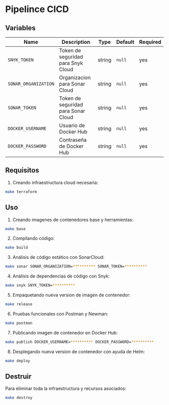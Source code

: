 # Pipelince CICD

## **Variables**

| Name | Description | Type | Default | Required |
|------|-------------|------|---------|----------|
| `SNYK_TOKEN` | Token de seguridad para Snyk Cloud | string | `null` | yes |
| `SONAR_ORGANIZATION` | Organizacion para Sonar Cloud | string | `null` | yes |
| `SONAR_TOKEN` | Token de seguridad para Sonar Cloud | string | `null` | yes |
| `DOCKER_USERNAME` | Usuario de Docker Hub | string | `null` | yes |
| `DOCKER_PASSWORD` | Contraseña de Docker Hub | string | `null` | yes |

## **Requisitos**

1. Creando infraestructura cloud necesaria:

```bash
make terraform
```

## **Uso**

1. Creando imagenes de contenedores base y herramientas:

```bash
make base
```

2. Compilando código:

```bash
make build
```

3. Análisis de código estático con SonarCloud:

```bash
make sonar SONAR_ORGANIZATION=********** SONAR_TOKEN=**********
```

4. Análisis de dependencias de código con Snyk:

```bash
make snyk SNYK_TOKEN=**********
```

5. Empaquetando nueva version de imagen de contenedor:

```bash
make release
```

6. Pruebas funcionales con Postman y Newman:

```bash
make postman
```

7. Publicando imagen de contenedor en Docker Hub:

```bash
make publish DOCKER_USERNAME=********** DOCKER_PASSWORD=**********
```

8. Desplegando nueva version de contenedor con ayuda de Helm:

```bash
make deploy
```

## **Destruir**

Para eliminar toda la infraestructura y recursos asociados:

```bash
make destroy
```